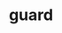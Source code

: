 ---
layout: people&body
title: guard
emoji: guard
permalink: 💂.html
image: assets/img/3moji/guard.png
---